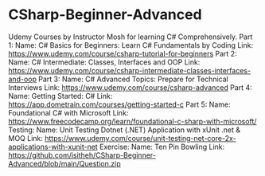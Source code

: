 # CSharp-Beginner-Advanced
Udemy Courses by Instructor Mosh for learning C# Comprehensively.
Part 1: 
  Name: C# Basics for Beginners: Learn C# Fundamentals by Coding
  Link: https://www.udemy.com/course/csharp-tutorial-for-beginners
Part 2:
  Name: C# Intermediate: Classes, Interfaces and OOP
  Link: https://www.udemy.com/course/csharp-intermediate-classes-interfaces-and-oop
Part 3:
  Name: C# Advanced Topics: Prepare for Technical Interviews
  Link: https://www.udemy.com/course/csharp-advanced
Part 4:
  Name: Getting Started: C#
  Link: https://app.dometrain.com/courses/getting-started-c
Part 5:
  Name: Foundational C# with Microsoft
  Link: https://www.freecodecamp.org/learn/foundational-c-sharp-with-microsoft/ 
Testing:
  Name: Unit Testing Dotnet (.NET) Application with xUnit .net & MOQ
  Link: https://www.udemy.com/course/unit-testing-net-core-2x-applications-with-xunit-net
Exercise:
  Name: Ten Pin Bowling
  Link: https://github.com/isitheh/CSharp-Beginner-Advanced/blob/main/Question.zip

